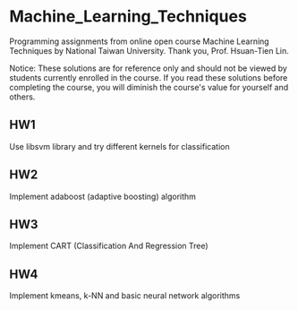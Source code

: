 # Machine_Learning_Techniques
Programming assignments from online open course Machine Learning Techniques by National Taiwan University. Thank you, Prof. Hsuan-Tien Lin.

Notice: These solutions are for reference only and should not be viewed by students currently enrolled in the course. If you read these solutions before completing the course, you will diminish the course's value for yourself and others.

## HW1
Use libsvm library and try different kernels for classification

## HW2
Implement adaboost (adaptive boosting) algorithm

## HW3
Implement CART (Classification And Regression Tree)

## HW4
Implement kmeans, k-NN and basic neural network algorithms
